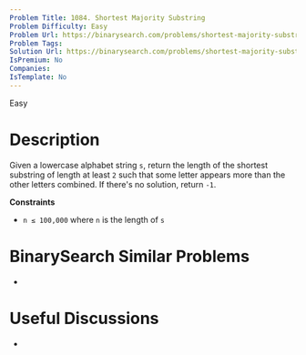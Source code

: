 ```yaml
---
Problem Title: 1084. Shortest Majority Substring
Problem Difficulty: Easy
Problem Url: https://binarysearch.com/problems/shortest-majority-substring/
Problem Tags: 
Solution Url: https://binarysearch.com/problems/shortest-majority-substring/solutions/
IsPremium: No
Companies: 
IsTemplate: No
---
```


<span style="color: ;">Easy</span>

# Description

Given a lowercase alphabet string `s`, return the length of the shortest substring of length at least `2` such that some letter appears more than the other letters combined. If there's no solution, return `-1`.

**Constraints**
- `n ≤ 100,000` where `n` is the length of `s`

# BinarySearch Similar Problems

- []()

# Useful Discussions

- []()
